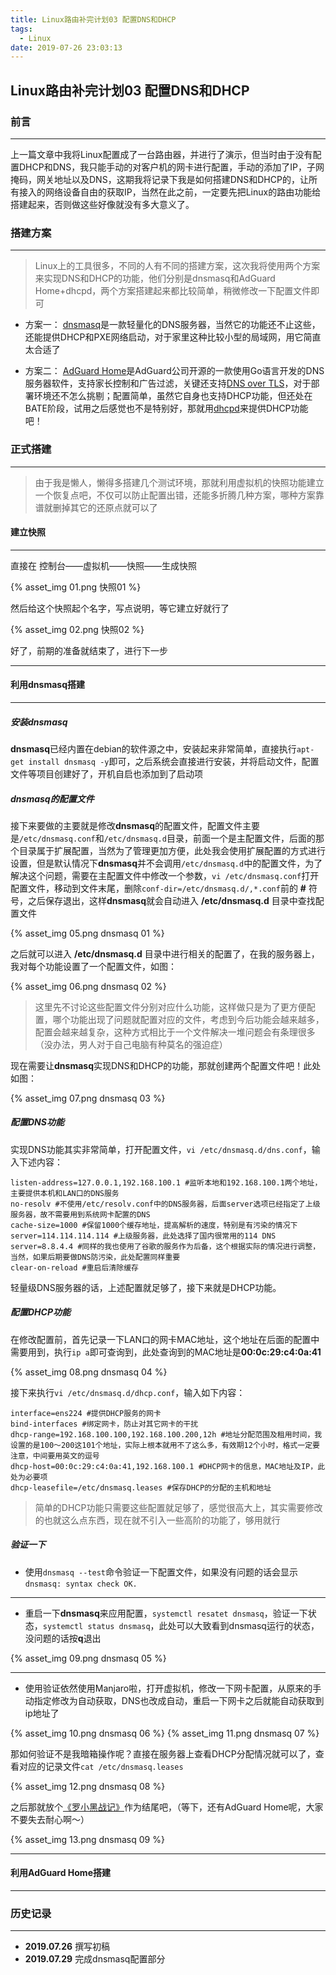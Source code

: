 ```yaml
---
title: Linux路由补完计划03 配置DNS和DHCP
tags:
  - Linux
date: 2019-07-26 23:03:13
---
```


## Linux路由补完计划03 配置DNS和DHCP

### 前言

---

上一篇文章中我将Linux配置成了一台路由器，并进行了演示，但当时由于没有配置DHCP和DNS，我只能手动的对客户机的网卡进行配置，手动的添加了IP，子网掩码，网关地址以及DNS，这期我将记录下我是如何搭建DNS和DHCP的，让所有接入的网络设备自由的获取IP，当然在此之前，一定要先把Linux的路由功能给搭建起来，否则做这些好像就没有多大意义了。

<!-- more -->

### 搭建方案

---

> Linux上的工具很多，不同的人有不同的搭建方案，这次我将使用两个方案来实现DNS和DHCP的功能，他们分别是dnsmasq和AdGuard Home+dhcpd，两个方案搭建起来都比较简单，稍微修改一下配置文件即可

* 方案一：
[dnsmasq](https://wiki.archlinux.org/index.php/Dnsmasq_(%E7%AE%80%E4%BD%93%E4%B8%AD%E6%96%87))是一款轻量化的DNS服务器，当然它的功能还不止这些，还能提供DHCP和PXE网络启动，对于家里这种比较小型的局域网，用它简直太合适了

* 方案二：
[AdGuard Home](https://adguard.com/zh_cn/adguard-home/overview.html)是AdGuard公司开源的一款使用Go语言开发的DNS服务器软件，支持家长控制和广告过滤，关键还支持[DNS over TLS](https://zh.wikipedia.org/wiki/DNS_over_TLS)，对于部署环境还不怎么挑剔；配置简单，虽然它自身也支持DHCP功能，但还处在BATE阶段，试用之后感觉也不是特别好，那就用[dhcpd](https://wiki.archlinux.org/index.php/Dhcpd_(%E7%AE%80%E4%BD%93%E4%B8%AD%E6%96%87) )来提供DHCP功能吧！

### 正式搭建

---

> 由于我是懒人，懒得多搭建几个测试环境，那就利用虚拟机的快照功能建立一个恢复点吧，不仅可以防止配置出错，还能多折腾几种方案，哪种方案靠谱就删掉其它的还原点就可以了

#### 建立快照

---

直接在 控制台——虚拟机——快照——生成快照

{% asset_img 01.png 快照01 %}

然后给这个快照起个名字，写点说明，等它建立好就行了

{% asset_img 02.png 快照02 %}

好了，前期的准备就结束了，进行下一步

---

#### 利用dnsmasq搭建

---

##### 安装dnsmasq

**dnsmasq**已经内置在debian的软件源之中，安装起来非常简单，直接执行`apt-get install dnsmasq -y`即可，之后系统会直接进行安装，并将启动文件，配置文件等项目创建好了，开机自启也添加到了启动项

##### dnsmasq的配置文件

接下来要做的主要就是修改**dnsmasq**的配置文件，配置文件主要是`/etc/dnsmasq.conf`和`/etc/dnsmasq.d`目录，前面一个是主配置文件，后面的那个目录属于扩展配置，当然为了管理更加方便，此处我会使用扩展配置的方式进行设置，但是默认情况下**dnsmasq**并不会调用`/etc/dnsmasq.d`中的配置文件，为了解决这个问题，需要在主配置文件中修改一个参数，`vi /etc/dnsmasq.conf`打开配置文件，移动到文件末尾，删除`conf-dir=/etc/dnsmasq.d/,*.conf`前的 **#** 符号，之后保存退出，这样**dnsmasq**就会自动进入 **/etc/dnsmasq.d** 目录中查找配置文件

{% asset_img 05.png dnsmasq 01 %}

之后就可以进入 **/etc/dnsmasq.d** 目录中进行相关的配置了，在我的服务器上，我对每个功能设置了一个配置文件，如图：

{% asset_img 06.png dnsmasq 02 %}

> 这里先不讨论这些配置文件分别对应什么功能，这样做只是为了更方便配置，哪个功能出现了问题就配置对应的文件，考虑到今后功能会越来越多，配置会越来越复杂，这种方式相比于一个文件解决一堆问题会有条理很多（没办法，男人对于自己电脑有种莫名的强迫症）

现在需要让**dnsmasq**实现DNS和DHCP的功能，那就创建两个配置文件吧！此处如图：

{% asset_img 07.png dnsmasq 03 %}

##### 配置DNS功能

实现DNS功能其实非常简单，打开配置文件，`vi /etc/dnsmasq.d/dns.conf`，输入下述内容：

```shell
listen-address=127.0.0.1,192.168.100.1 #监听本地和192.168.100.1两个地址，主要提供本机和LAN口的DNS服务
no-resolv #不使用/etc/resolv.conf中的DNS服务器，后面server选项已经指定了上级服务器，故不需要用到系统网卡配置的DNS
cache-size=1000 #保留1000个缓存地址，提高解析的速度，特别是有污染的情况下
server=114.114.114.114 #上级服务器，此处选择了国内很常用的114 DNS
server=8.8.4.4 #同样的我也使用了谷歌的服务作为后备，这个根据实际的情况进行调整，当然，如果后期要做DNS防污染，此处配置同样重要
clear-on-reload #重启后清除缓存
```

轻量级DNS服务器的话，上述配置就足够了，接下来就是DHCP功能。

##### 配置DHCP功能

在修改配置前，首先记录一下LAN口的网卡MAC地址，这个地址在后面的配置中需要用到，执行`ip a`即可查询到，此处查询到的MAC地址是**00:0c:29:c4:0a:41**

{% asset_img 08.png dnsmasq 04 %}

接下来执行`vi /etc/dnsmasq.d/dhcp.conf`，输入如下内容：

```shell
interface=ens224 #提供DHCP服务的网卡
bind-interfaces #绑定网卡，防止对其它网卡的干扰
dhcp-range=192.168.100.100,192.168.100.200,12h #地址分配范围及租用时间，我设置的是100～200这101个地址，实际上根本就用不了这么多，有效期12个小时，格式一定要注意，中间要用英文的逗号
dhcp-host=00:0c:29:c4:0a:41,192.168.100.1 #DHCP网卡的信息，MAC地址及IP，此处为必要项
dhcp-leasefile=/etc/dnsmasq.leases #保存DHCP的分配的主机和地址
```

> 简单的DHCP功能只需要这些配置就足够了，感觉很高大上，其实需要修改的也就这么点东西，现在就不引入一些高阶的功能了，够用就行

##### 验证一下

* 使用`dnsmasq --test`命令验证一下配置文件，如果没有问题的话会显示`dnsmasq: syntax check OK.`

---

* 重启一下**dnsmasq**来应用配置，`systemctl resatet dnsmasq`，验证一下状态，`systemctl status dnsmasq`，此处可以大致看到dnsmasq运行的状态，没问题的话按**q**退出

{% asset_img 09.png dnsmasq 05 %}

---

* 使用验证依然使用Manjaro啦，打开虚拟机，修改一下网卡配置，从原来的手动指定修改为自动获取，DNS也改成自动，重启一下网卡之后就能自动获取到ip地址了

{% asset_img 10.png dnsmasq 06 %}
{% asset_img 11.png dnsmasq 07 %}

那如何验证不是我暗箱操作呢？直接在服务器上查看DHCP分配情况就可以了，查看对应的记录文件`cat /etc/dnsmasq.leases`

{% asset_img 12.png dnsmasq 08 %}

之后那就放个[《罗小黑战记》](https://www.bilibili.com/bangumi/media/md1733)作为结尾吧，（等下，还有AdGuard Home呢，大家不要失去耐心啊～）

{% asset_img 13.png dnsmasq 09 %}

---

#### 利用AdGuard Home搭建

---

### 历史记录

---

* **2019.07.26** 撰写初稿
* **2019.07.29** 完成dnsmasq配置部分
